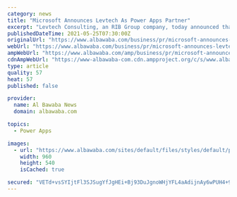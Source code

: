 ```yaml
---
category: news
title: "Microsoft Announces Levtech As Power Apps Partner"
excerpt: "Levtech Consulting, an RIB Group company, today announced that it has extended its partnership with Microsoft to be a certified Power Apps Partner Levtech Consulting, an RIB Group company ..."
publishedDateTime: 2021-05-25T07:30:00Z
originalUrl: "https://www.albawaba.com/business/pr/microsoft-announces-levtech-power-apps-partner-1429413"
webUrl: "https://www.albawaba.com/business/pr/microsoft-announces-levtech-power-apps-partner-1429413"
ampWebUrl: "https://www.albawaba.com/amp/business/pr/microsoft-announces-levtech-power-apps-partner-1429413"
cdnAmpWebUrl: "https://www-albawaba-com.cdn.ampproject.org/c/s/www.albawaba.com/amp/business/pr/microsoft-announces-levtech-power-apps-partner-1429413"
type: article
quality: 57
heat: 57
published: false

provider:
  name: Al Bawaba News
  domain: albawaba.com

topics:
  - Power Apps

images:
  - url: "https://www.albawaba.com/sites/default/files/styles/default/public/2021-05/Anilesh%20Kumar%2C%20CEO%2C%20Levtech%20Consulting.JPG?itok=FNOzJPpk"
    width: 960
    height: 540
    isCached: true

secured: "VETd+vsSYIjtFl3SJSugYfJgHEi+Bj93DuJgnoWHjYFL4aAdijnAy6wPUH4+9Svq5qq3GhvzvAvXKz/1J1/cGbWcs+RzIoht8dw3GRwUIsErSlBmTsIyJcfT5auQZGlPrrVr4wQoBRl7646L9QZjMiy8IdEE4w+S6xLReEk8Pyfj4cCckiUfBqo7xSripFn7QxHOPXEcPeWbdwyAIDTX+wTUHnSo7eHSxVpSGEcIQoDO7jl7v/v7NWDYkXxHsuMbgIO7poH6UjkdPFLay2TcAc0kXflaxPglB/3gg8svh2DYvgElTT8Rd9xJglRUFcuNYQ6gO+wfnQyhpGEbD5oUW6jzfKFG+S5BcCYXFsLGLjw=;cCKw0olmNFfV4CRQfVUYqg=="
---
```


